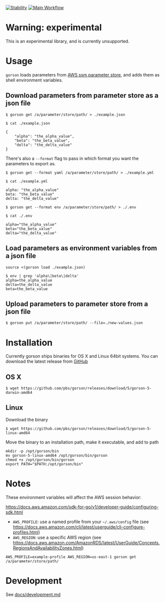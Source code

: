 [![Stability](https://img.shields.io/badge/Stability-Under%20Active%20Development-Red.svg)](https://github.com/pbs/gorson) [![Main Workflow](https://github.com/pbs/gorson/workflows/Main%20Workflow/badge.svg)](https://github.com/pbs/gorson/actions?query=workflow%3A%22Main+Workflow%22)

# Warning: experimental

This is an experimental library, and is currently unsupported.

# Usage

`gorson` loads parameters from [AWS ssm parameter store](https://docs.aws.amazon.com/systems-manager/latest/userguide/systems-manager-paramstore.html), and adds them as shell environment variables.

## Download parameters from parameter store as a json file

```
$ gorson get /a/parameter/store/path/ > ./example.json
```

```
$ cat ./example.json

{
    "alpha": "the_alpha_value",
    "beta": "the_beta_value",
    "delta": "the_delta_value"
}
```

There's also a `--format` flag to pass in which format you want the parameters to export as.

```
$ gorson get --format yaml /a/parameter/store/path/ > ./example.yml
```

```
$ cat ./example.yml

alpha: "the_alpha_value"
beta: "the_beta_value"
delta: "the_delta_value"
```

```
$ gorson get --format env /a/parameter/store/path/ > ./.env
```

```
$ cat ./.env

alpha="the_alpha_value"
beta="the_beta_value"
delta="the_delta_value"
```

## Load parameters as environment variables from a json file

```
source <(gorson load ./example.json)
```

```
$ env | grep 'alpha\|beta\|delta'
alpha=the_alpha_value
delta=the_delta_value
beta=the_beta_value
```

## Upload parameters to parameter store from a json file

```
$ gorson put /a/parameter/store/path/ --file=./new-values.json
```

# Installation

Currently gorson ships binaries for OS X and Linux 64bit systems. You can download the latest release from [GitHub](https://github.com/pbs/gorson/releases)

## OS X

```
$ wget https://github.com/pbs/gorson/releases/download/5/gorson-5-darwin-amd64
```

## Linux

Download the binary
```
$ wget https://github.com/pbs/gorson/releases/download/5/gorson-5-linux-amd64
```

Move the binary to an installation path, make it executable, and add to path
```
mkdir -p /opt/gorson/bin
mv gorson-5-linux-amd64 /opt/gorson/bin/gorson
chmod +x /opt/gorson/bin/gorson
export PATH="$PATH:/opt/gorson/bin"
```

# Notes

These environment variables will affect the AWS session behavior:

https://docs.aws.amazon.com/sdk-for-go/v1/developer-guide/configuring-sdk.html


* `AWS_PROFILE`: use a named profile from your `~/.aws/config` file (see https://docs.aws.amazon.com/cli/latest/userguide/cli-configure-profiles.html)
* `AWS_REGION`: use a specific AWS region (see https://docs.aws.amazon.com/AmazonRDS/latest/UserGuide/Concepts.RegionsAndAvailabilityZones.html)

```
AWS_PROFILE=example-profile AWS_REGION=us-east-1 gorson get /a/parameter/store/path/
```

# Development

See [docs/development.md](docs/development.md)
